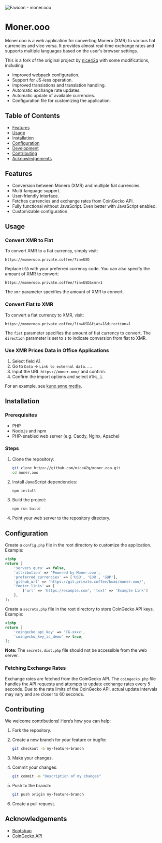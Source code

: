 ![Favicon - moner.ooo](/img/apple-touch-icon-152x152.png)

# Moner.ooo

Moner.ooo is a web application for converting Monero (XMR) to various fiat currencies and vice versa. It provides almost real-time exchange rates and supports multiple languages based on the user's browser settings.

This is a fork of the original project by [nice42q](https://github.com/nice42q/moner.ooo) with some modifications, including:

- Improved webpack configuration.
- Support for JS-less operation.
- Improved translations and translation handling.
- Automatic exchange rate updates.
- Automatic update of available currencies.
- Configuration file for customizing the application.

## Table of Contents

- [Features](#features)
- [Usage](#usage)
- [Installation](#installation)
- [Configuration](#configuration)
- [Development](#development)
- [Contributing](#contributing)
- [Acknowledgements](#acknowledgements)

## Features

- Conversion between Monero (XMR) and multiple fiat currencies.
- Multi-language support.
- User-friendly interface.
- Fetches currencies and exchange rates from CoinGecko API.
- Fully functional without JavaScript. Even better with JavaScript enabled.
- Customizable configuration.

## Usage

### Convert XMR to Fiat

To convert XMR to a fiat currency, simply visit:

```
https://monerooo.private.coffee/?in=USD
```

Replace `USD` with your preferred currency code. You can also specify the amount of XMR to convert:

```
https://monerooo.private.coffee/?in=USD&xmr=1
```

The `xmr` parameter specifies the amount of XMR to convert.

### Convert Fiat to XMR

To convert a fiat currency to XMR, visit:

```
https://monerooo.private.coffee/?in=USD&fiat=1&direction=1
```

The `fiat` parameter specifies the amount of fiat currency to convert. The `direction` parameter is set to `1` to indicate conversion from fiat to XMR.

### Use XMR Prices Data in Office Applications

1. Select field A1.
2. Go to `Data` → `Link to external data...`.
3. Input the URL `https://moner.ooo/` and confirm.
4. Confirm the import options and select `HTML_1`.

For an example, see [kuno.anne.media](https://kuno.anne.media/donate/onml/).

## Installation

### Prerequisites

- PHP
- Node.js and npm
- PHP-enabled web server (e.g. Caddy, Nginx, Apache)

### Steps

1. Clone the repository:

    ```sh
    git clone https://github.com/nice42q/moner.ooo.git
    cd moner.ooo
    ```

2. Install JavaScript dependencies:

    ```sh
    npm install
    ```

3. Build the project:

    ```sh
    npm run build
    ```

4. Point your web server to the repository directory.

## Configuration

Create a `config.php` file in the root directory to customize the application. Example:

```php
<?php
return [
    'servers_guru' => false,
    'attribution' => 'Powered by Moner.ooo',
    'preferred_currencies' => ['USD', 'EUR', 'GBP'],
    'github_url' => 'https://git.private.coffee/kumi/moner.ooo/',
    'footer_links' => [
        ['url' => 'https://example.com', 'text' => 'Example Link']
    ],
];
```

Create a `secrets.php` file in the root directory to store CoinGecko API keys. Example:

```php
<?php
return [
	'coingecko_api_key' => 'CG-xxxx',
	'coingecko_key_is_demo' => true,
];
```

**Note:** The `secrets.dist.php` file should not be accessible from the web server.

### Fetching Exchange Rates

Exchange rates are fetched from the CoinGecko API. The `coingecko.php` file handles the API requests and attempts to update exchange rates every 5 seconds. Due to the rate limits of the CoinGecko API, actual update intervals may vary and are closer to 60 seconds.

## Contributing

We welcome contributions! Here’s how you can help:

1. Fork the repository.
2. Create a new branch for your feature or bugfix:

    ```sh
    git checkout -b my-feature-branch
    ```

3. Make your changes.
4. Commit your changes:

    ```sh
    git commit -m "Description of my changes"
    ```

5. Push to the branch:

    ```sh
    git push origin my-feature-branch
    ```

6. Create a pull request.

## Acknowledgements

- [Bootstrap](https://getbootstrap.com/)
- [CoinGecko API](https://www.coingecko.com/en/api)
